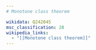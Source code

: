 ```yaml
---
# Monotone class theorem

wikidata: Q242045
msc_classification: 28
wikipedia_links:
  - "[[Monotone class theorem]]"
---
```

